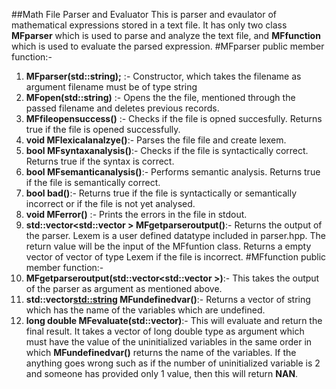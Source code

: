 ##Math File Parser and Evaluator
This is parser and evaulator of mathematical expressions stored in a text file.
It has only two class **MFparser** which is used to parse and analyze the text file, and **MFfunction** which is used to evaluate the parsed expression.
#MFparser public member function:-
1. **MFparser(std::string);** :- Constructor, which takes the filename as argument filename must be of type string
2. **MFopen(std::string)** :- Opens the the file, mentioned through the passed filename and deletes previous records.
3. **MFfileopensuccess()** :- Checks if the file is opned succesfully. Returns true if the file is opened successfully.
4. **void MFlexicalanalzye()**:- Parses the file file and create lexem.
5. **bool MFsyntaxanalysis()**:- Checks if the file is syntactically correct. Returns true if the syntax is correct.
5. **bool MFsemanticanalysis()**:- Performs semantic analysis. Returns true if the file is semantically correct.
6. **bool bad()**:- Returns true if the file is syntactically or semantically incorrect or if the file is not yet analysed.
7. **void MFerror()** :- Prints the errors in the file in stdout.
8. **std::vector<std::vector<Lexem> > MFgetparseroutput()**:- Returns the output of the parser. Lexem is a user defined datatype included in parser.hpp. The return value will be the input of the MFfuntion class. Returns a empty vector of vector of type Lexem if the file is incorrect.
#MFfunction public member function:-
1. **MFgetparseroutput(std::vector<std::vector<Lexem> >)**:- This takes the output of the parser as argument as mentioned above.
2. **std::vector<std::string> MFundefinedvar()**:- Returns a vector of string which has the name of the variables which are undefined.
3. **long double MFevaluate(std::vector<long double>)**:- This will evaluate and return the final result. It takes a vector of long double type as argument which must have the value of the uninitialized variables in the same order in which **MFundefinedvar()** returns the name of the variables. If the anything goes wrong such as if the number of uninitialized variable is 2 and someone has provided only 1 value, then this will return **NAN**.
